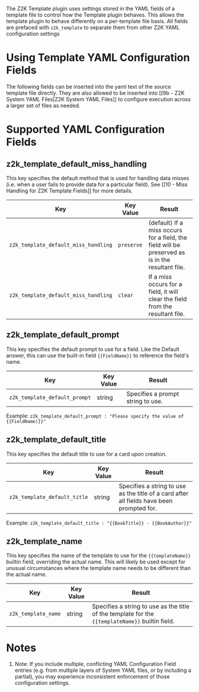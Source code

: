 The Z2K Template plugin uses settings stored in the YAML fields of a template file to control how the Template plugin behaves. This allows the template plugin to behave differently on a per-template file basis. All fields are prefaced with `z2k_template` to separate them from other Z2K YAML configuration settings

# Using Template YAML Configuration Fields
The following fields can be inserted into the yaml text of the source template file directly. They are also allowed to be inserted into [[9b - Z2K System YAML Files|Z2K System YAML Files]] to configure execution across a larger set of files as needed. 


# Supported YAML Configuration Fields

## z2k_template_default_miss_handling
This key specifies the default method that is used for handling data misses (i.e. when a user fails to provide data for a particular field). See [[10 - Miss Handling for Z2K Template Fields]] for more details. 

| Key                                  | Key Value  | Result                                                                                           |
| ------------------------------------ | ---------- | ------------------------------------------------------------------------------------------------ |
| `z2k_template_default_miss_handling` | `preserve` | (default) If a miss occurs for a field, the field will be preserved as is in the resultant file. |
| `z2k_template_default_miss_handling` | `clear`    | If a miss occurs for a field, it will clear the field from the resultant file.                   |

## z2k_template_default_prompt
This key specifies the default prompt to use for a field. Like the Default answer, this can use the built-in field `{{FieldName}}` to reference the field's name.

| Key                           | Key Value | Result                            |
| ----------------------------- | --------- | --------------------------------- |
| `z2k_template_default_prompt` | string    | Specifies a prompt string to use. |
Example:
	`z2k_template_default_prompt : "Please specify the value of {{FieldName)}}"`


## z2k_template_default_title
This key specifies the default title to use for a card upon creation. 

| Key                          | Key Value | Result                                                                                    |
| ---------------------------- | --------- | ----------------------------------------------------------------------------------------- |
| `z2k_template_default_title` | string    | Specifies a string to use as the title of a card after all fields have been prompted for. |
Example:
	`z2k_template_default_title : "{{BookTitle}} - {{BookAuthor}}"`
 

## z2k_template_name
This key specifies the name of the template to use for the `{{templateName}}` builtin field, overriding the actual name.  This will likely be used except for unusual circumstances where the template name needs to be different than the actual name.

| Key                 | Key Value | Result                                                                                           |
| ------------------- | --------- | ------------------------------------------------------------------------------------------------ |
| `z2k_template_name` | string    | Specifies a string to use as the title of the template for the `{{templateName}}` builtin field. |

 
# Notes

1. Note: If you include multiple, conflicting YAML Configuration Field entries (e.g. from multiple layers of System YAML files, or by including a partial), you may experience inconsistent enforcement of those configuration settings.
